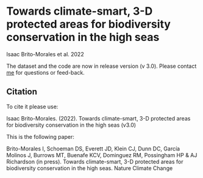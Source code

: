 # Towards climate-smart, 3-D protected areas for biodiversity conservation in the high seas

Isaac Brito-Morales et al. 2022

The dataset and the code are now in release version (v 3.0). Please contact [me](ibritomorales@gmail.com) for questions or feed-back.

## Citation

To cite it please use:

Isaac Brito-Morales. (2022). Towards climate-smart, 3-D protected areas for biodiversity conservation in the high seas (v3.0)

This is the following paper:

Brito-Morales I, Schoeman DS, Everett JD, Klein CJ, Dunn DC, García Molinos J, Burrows MT, Buenafe KCV, Dominguez RM, Possingham HP & AJ Richardson (in press). Towards climate-smart, 3-D protected areas for biodiversity conservation in the high seas. Nature Climate Change